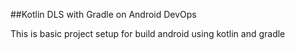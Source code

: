 ##Kotlin DLS with Gradle on Android DevOps

This is basic project setup for build android using kotlin and gradle  